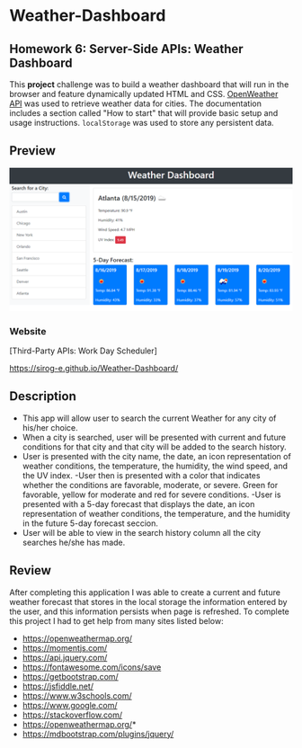 # Weather-Dashboard


## Homework 6:  Server-Side APIs: Weather Dashboard

This **project** challenge was to build a weather dashboard that will run in the browser and feature dynamically updated HTML and CSS. [OpenWeather API](https://openweathermap.org/api) was used to retrieve weather data for cities. The documentation includes a section called "How to start" that will provide basic setup and usage instructions. `localStorage` was used to store any persistent data.


## Preview
![Weather Dashboard](./assets/06-server-side-apis-homework-demo.png)

### Website

[Third-Party APIs: Work Day Scheduler]

https://sirog-e.github.io/Weather-Dashboard/


## Description

- This app will allow user to search the current Weather for any city of his/her choice.
- When a city is searched, user will be presented with current and future conditions for that city and that city will be added to the search history.
- User is presented with the city name, the date, an icon representation of weather conditions, the temperature, the humidity, the wind speed, and the UV index. 
-User then is presented with a color that indicates whether the conditions are favorable, moderate, or severe. Green for favorable, yellow for moderate and red for severe conditions.
-User is presented with a 5-day forecast that displays the date, an icon representation of weather conditions, the temperature, and the humidity in the future 5-day forecast seccion. 
- User will be able to view in the search history column all the city searches he/she has made. 

## Review

After completing this application I was able to create a current and future weather forecast that stores in the local storage the information entered by the user, and this information persists when page is refreshed. To complete this project I had to get help from many sites listed below:

* https://openweathermap.org/
* https://momentjs.com/
* https://api.jquery.com/
* https://fontawesome.com/icons/save
* https://getbootstrap.com/
* https://jsfiddle.net/
* https://www.w3schools.com/
* https://www.google.com/
* https://stackoverflow.com/
* https://openweathermap.org/*
* https://mdbootstrap.com/plugins/jquery/
